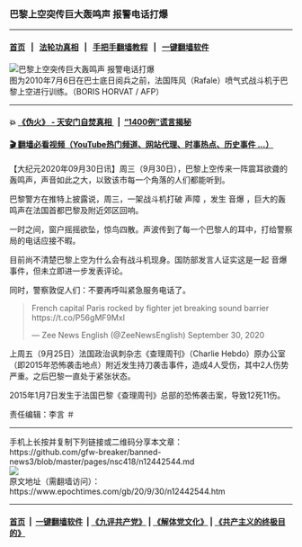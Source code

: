 ### 巴黎上空突传巨大轰鸣声 报警电话打爆
------------------------

#### [首页](https://github.com/gfw-breaker/banned-news3/blob/master/README.md) &nbsp;&nbsp;|&nbsp;&nbsp; [法轮功真相](https://github.com/begood0513/basic/blob/master/README.md)  &nbsp;&nbsp;|&nbsp;&nbsp; [手把手翻墙教程](https://github.com/gfw-breaker/guides/wiki)  &nbsp;&nbsp;|&nbsp;&nbsp; [一键翻墙软件](https://github.com/gfw-breaker/nogfw/blob/master/README.md)  



<div><img alt="巴黎上空突传巨大轰鸣声 报警电话打爆" class="attachment-djy_600_400 size-djy_600_400 wp-post-image" src="https://i.epochtimes.com/assets/uploads/2020/09/000_Par3337184-600x400.jpg"/>
<div class="caption">
 图为2010年7月6日在巴士底日阅兵之前，法国阵风（Rafale）喷气式战斗机于巴黎上空进行训练。（BORIS HORVAT / AFP）
</div></div><hr/>

#### 💥 [《伪火》 - 天安门自焚真相 ](http://158.247.195.190:10000/videos/blog/weihuo.html)&nbsp; |&nbsp; [“1400例”谎言揭秘  ](http://158.247.195.190:10000/videos/blog/jiexi1400.html)

#### [ 🎬  翻墙必看视频（YouTube热门频道、网站代理、时事热点、历史事件 ...）](https://github.com/gfw-breaker/links/blob/master/banned.md)

<div><p>
 【大纪元2020年09月30日讯】周三（9月30日），巴黎上空传来一阵震耳欲聋的轰鸣声，声音如此之大，以致该市每一个角落的人们都能听到。
</p>
<p>
 巴黎警方在推特上披露说，周三，一架战斗机打破
 <ok href="https://www.epochtimes.com/gb/tag/%E5%A3%B0%E9%9A%9C.html">
  声障
 </ok>
 ，发生
 <ok href="https://www.epochtimes.com/gb/tag/%E9%9F%B3%E7%88%86.html">
  音爆
 </ok>
 ，巨大的轰鸣声在法国首都巴黎及附近郊区回响。
</p>
<p>
 一时之间，窗户摇摇欲坠，惊鸟四散。声波传到了每一个巴黎人的耳中，打给警察局的电话应接不暇。
</p>
<p>
 目前尚不清楚巴黎上空为什么会有战斗机现身。国防部发言人证实这是一起
 <ok href="https://www.epochtimes.com/gb/tag/%E9%9F%B3%E7%88%86.html">
  音爆
 </ok>
 事件，但未立即进一步发表评论。
</p>
<p>
 同时，警察敦促人们：不要再呼叫紧急服务电话了。
</p>
<p>
</p>
<blockquote class="twitter-tweet">
 <p dir="ltr" lang="en">
  French capital Paris rocked by fighter jet breaking sound barrier
  <ok href="https://t.co/P56gMF9MxI">
   https://t.co/P56gMF9MxI
  </ok>
 </p>
 <p>
  — Zee News English (@ZeeNewsEnglish)
  <ok href="https://twitter.com/ZeeNewsEnglish/status/1311262547350179840?ref_src=twsrc%5Etfw">
   September 30, 2020
  </ok>
 </p>
</blockquote>
<p>
 <p>
  上周五（9月25日）法国政治讽刺杂志《查理周刊》（Charlie Hebdo）原办公室（即2015年恐怖袭击地点）附近发生持刀袭击事件，造成4人受伤，其中2人伤势严重。之后巴黎一直处于紧张状态。
 </p>
 <p>
  2015年1月7日发生于法国巴黎《查理周刊》总部的恐怖袭击案，导致12死11伤。
 </p>
 <div class="video_fit_container">
 </div>
 <p>
  责任编辑：李言 ＃
 </p>
</p></div>
<hr/>
手机上长按并复制下列链接或二维码分享本文章：<br/>
https://github.com/gfw-breaker/banned-news3/blob/master/pages/nsc418/n12442544.md <br/>
<a href='https://github.com/gfw-breaker/banned-news3/blob/master/pages/nsc418/n12442544.md'><img src='https://github.com/gfw-breaker/banned-news3/blob/master/pages/nsc418/n12442544.md.png'/></a> <br/>
原文地址（需翻墙访问）：https://www.epochtimes.com/gb/20/9/30/n12442544.htm


------------------------
#### [首页](https://github.com/gfw-breaker/banned-news3/blob/master/README.md) &nbsp;|&nbsp; [一键翻墙软件](https://github.com/gfw-breaker/nogfw/blob/master/README.md) &nbsp;| [《九评共产党》](https://github.com/gfw-breaker/9ping.md/blob/master/README.md#九评之一评共产党是什么) | [《解体党文化》](https://github.com/gfw-breaker/jtdwh.md/blob/master/README.md) | [《共产主义的终极目的》](https://github.com/gfw-breaker/gczydzjmd.md/blob/master/README.md)


<img src='http://gfw-breaker.win/banned-news3/pages/nsc418/n12442544.md' width='0px' height='0px'/>